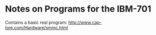 # Notes on Programs for the IBM-701

Contains a basic real program: http://www.cap-lore.com/Hardware/smmc.html
